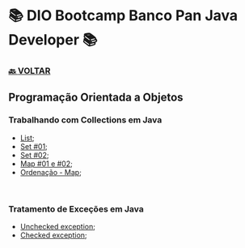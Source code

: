 # 📚 DIO Bootcamp Banco Pan Java Developer 📚

### [🔙 **VOLTAR**](../../../../../)

## **Programação Orientada a Objetos**

### **Trabalhando com Collections em Java**

- [List](/Bootcamp-Banco-Pan-Java-%20Developer/Modulo-3/POO/List/src/br/com/dio/collection/list/ExemploList.java);
- [Set #01](/Bootcamp-Banco-Pan-Java-%20Developer/Modulo-3/POO/List/src/br/com/dio/collection/set/ExemploSet.java);
- [Set #02](/Bootcamp-Banco-Pan-Java-%20Developer/Modulo-3/POO/List/src/br/com/dio/collection/set/ExemploOrdenacaoSet.java);
- [Map #01 e #02](/Bootcamp-Banco-Pan-Java-%20Developer/Modulo-3/POO/List/src/br/com/dio/collection/map/ExemploMap.java);
- [Ordenação - Map](/Bootcamp-Banco-Pan-Java-%20Developer/Modulo-3/POO/List/src/br/com/dio/collection/map/ExemploOrdenacaoMap.java);

&nbsp;

### **Tratamento de Exceções em Java**

- [Unchecked exception](/Bootcamp-Banco-Pan-Java-%20Developer/Modulo-3/POO/Tratamento_de_Excecoes_em_Java/src/br/com/dio/exceptions/UncheckedException.java);
- [Checked exception](/Bootcamp-Banco-Pan-Java-%20Developer/Modulo-3/POO/Tratamento_de_Excecoes_em_Java/src/br/com/dio/exceptions/CheckedException.java);

&nbsp;
